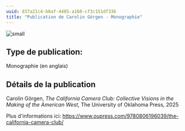 ```yaml
---
uuid: d37a21c4-b0af-4485-a160-cf3c151df336
title: "Publication de Carolin Görgen - Monographie"
---
```

![small](img-3.png)

## Type de publication:
Monographie (en anglais)

## Détails de la publication
Carolin Görgen, _The California Camera Club: Collective Visions in the Making of the American West_, The University of Oklahoma Press, 2025


Plus d'informations ici: https://www.oupress.com/9780806196039/the-california-camera-club/
